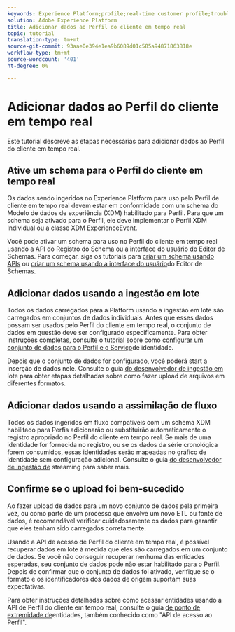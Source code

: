 ```yaml
---
keywords: Experience Platform;profile;real-time customer profile;troubleshooting;API
solution: Adobe Experience Platform
title: Adicionar dados ao Perfil do cliente em tempo real
topic: tutorial
translation-type: tm+mt
source-git-commit: 93aae0e394e1ea9b6089d01c585a94871863818e
workflow-type: tm+mt
source-wordcount: '401'
ht-degree: 0%

---
```



# Adicionar dados ao Perfil do cliente em tempo real

Este tutorial descreve as etapas necessárias para adicionar dados ao Perfil do cliente em tempo real.

## Ative um schema para o Perfil do cliente em tempo real

Os dados sendo ingeridos no Experience Platform para uso pelo Perfil de cliente em tempo real devem estar em conformidade com um schema do Modelo de dados de experiência (XDM) habilitado para Perfil. Para que um schema seja ativado para o Perfil, ele deve implementar o Perfil XDM Individual ou a classe XDM ExperienceEvent.

Você pode ativar um schema para uso no Perfil do cliente em tempo real usando a API do Registro do Schema ou a interface do usuário do Editor de Schemas. Para começar, siga os tutoriais para [criar um schema usando APIs](../../xdm/tutorials/create-schema-api.md) ou [criar um schema usando a interface do usuário](../../xdm/tutorials/create-schema-ui.md)do Editor de Schemas.

## Adicionar dados usando a ingestão em lote

Todos os dados carregados para a Platform usando a ingestão em lote são carregados em conjuntos de dados individuais. Antes que esses dados possam ser usados pelo Perfil do cliente em tempo real, o conjunto de dados em questão deve ser configurado especificamente. Para obter instruções completas, consulte o tutorial sobre como [configurar um conjunto de dados para o Perfil e o Serviço](dataset-configuration.md)de identidade.

Depois que o conjunto de dados for configurado, você poderá start a inserção de dados nele. Consulte o guia [do desenvolvedor de ingestão em](../../ingestion/batch-ingestion/api-overview.md) lote para obter etapas detalhadas sobre como fazer upload de arquivos em diferentes formatos.

## Adicionar dados usando a assimilação de fluxo

Todos os dados ingeridos em fluxo compatíveis com um schema XDM habilitado para Perfis adicionarão ou substituirão automaticamente o registro apropriado no Perfil do cliente em tempo real. Se mais de uma identidade for fornecida no registro, ou se os dados da série cronológica forem consumidos, essas identidades serão mapeadas no gráfico de identidade sem configuração adicional. Consulte o guia [do desenvolvedor de ingestão de](../../ingestion/tutorials/streaming-record-data.md) streaming para saber mais.

## Confirme se o upload foi bem-sucedido

Ao fazer upload de dados para um novo conjunto de dados pela primeira vez, ou como parte de um processo que envolve um novo ETL ou fonte de dados, é recomendável verificar cuidadosamente os dados para garantir que eles tenham sido carregados corretamente.

Usando a API de acesso de Perfil do cliente em tempo real, é possível recuperar dados em lote à medida que eles são carregados em um conjunto de dados. Se você não conseguir recuperar nenhuma das entidades esperadas, seu conjunto de dados pode não estar habilitado para o Perfil. Depois de confirmar que o conjunto de dados foi ativado, verifique se o formato e os identificadores dos dados de origem suportam suas expectativas.

Para obter instruções detalhadas sobre como acessar entidades usando a API de Perfil do cliente em tempo real, consulte o guia [de ponto de extremidade de](../api/entities.md)entidades, também conhecido como &quot;API de acesso ao Perfil&quot;.